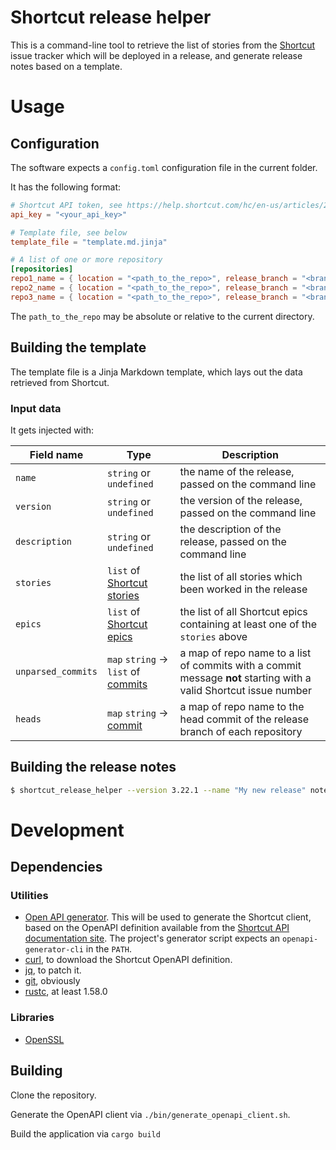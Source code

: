 # Shortcut release helper

This is a command-line tool to retrieve the list of stories from the
[Shortcut](https://app.shortcut.com/) issue tracker which will be deployed in
a release, and generate release notes based on a template.

# Usage

## Configuration

The software expects a `config.toml` configuration file in the current folder.

It has the following format:

```toml
# Shortcut API token, see https://help.shortcut.com/hc/en-us/articles/205701199-Shortcut-API-Tokens
api_key = "<your_api_key>"

# Template file, see below
template_file = "template.md.jinja"

# A list of one or more repository
[repositories]
repo1_name = { location = "<path_to_the_repo>", release_branch = "<branch_name_or_commit>", next_branch = "<branch_name_or_commit>" }
repo2_name = { location = "<path_to_the_repo>", release_branch = "<branch_name_or_commit>", next_branch = "<branch_name_or_commit>" }
repo3_name = { location = "<path_to_the_repo>", release_branch = "<branch_name_or_commit>", next_branch = "<branch_name_or_commit>" }
```

The `path_to_the_repo` may be absolute or relative to the current directory.

## Building the template

The template file is a Jinja Markdown template, which lays out the data retrieved from Shortcut.

### Input data

It gets injected with:

| Field name | Type | Description |
| -- | -- | -- |
| `name` | `string` or `undefined` | the name of the release, passed on the command line |
| `version` | `string` or `undefined` | the version of the release, passed on the command line |
| `description` | `string` or `undefined` | the description of the release, passed on the command line |
| `stories` | `list` of [Shortcut stories](https://shortcut.com/api/rest/v3#Body-Parameters-37290) | the list of all stories which been worked in the release |
| `epics` | `list` of [Shortcut epics](https://shortcut.com/api/rest/v3#Get-Epic) | the list of all Shortcut epics containing at least one of the `stories` above |
| `unparsed_commits` | `map` `string` -> `list` of [commits](https://docs.rs/git2/latest/git2/struct.Commit.html) | a map of repo name to a list of commits with a commit message **not** starting with a valid Shortcut issue number |
| `heads` | `map` `string` -> [commit](https://docs.rs/git2/latest/git2/struct.Commit.html) | a map of repo name to the head commit of the release branch of each repository |



## Building the release notes

```bash
$ shortcut_release_helper --version 3.22.1 --name "My new release" notes.md
```

# Development

## Dependencies

### Utilities

- [Open API generator](https://github.com/OpenAPITools/openapi-generator).
  This will be used to generate the Shortcut client, based on the OpenAPI
  definition available from the [Shortcut API documentation
  site](https://shortcut.com/api/rest/v3). The project's generator script
  expects an `openapi-generator-cli` in the `PATH`.
- [curl](https://curl.se/), to download the Shortcut OpenAPI definition.
- [jq](https://stedolan.github.io/jq/), to patch it.
- [git](https://git-scm.com/), obviously
- [rustc](https://www.rust-lang.org/), at least 1.58.0

### Libraries

- [OpenSSL](https://www.openssl.org/)

## Building

Clone the repository.

Generate the OpenAPI client via `./bin/generate_openapi_client.sh`.

Build the application via `cargo build`
